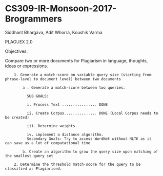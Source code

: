 # CS309-IR-Monsoon-2017-Brogrammers
Siddhant Bhargava, Adit Whorra, Koushik Varma 


PLAGUEX 2.0


   Objectives:
   
   Compare two or more documents for Plagiarism in language, thoughts, ideas or expressions.
   
        1. Generate a match-score on variable query size (starting from phrase-level to document level) between two documents
        
            a . Generate a match-score between two queries:
          
              SUB GOALS:
              
              i. Process Text ................ DONE
              
              ii. Create Corpus............... DONE (Local Corpus needs to be created)
              
              iii. Determine weights.
              
              iv. implement a distance algorithm.
              Secondary Goals: Try to access WordNet without NLTK as it can save us a lot of computational time 
              
            b. Create an algorithm to grow the query size upon matching of the smallest query set
            
        2. Determine the threshold match-score for the query to be classified as Plagiarised.

    
    